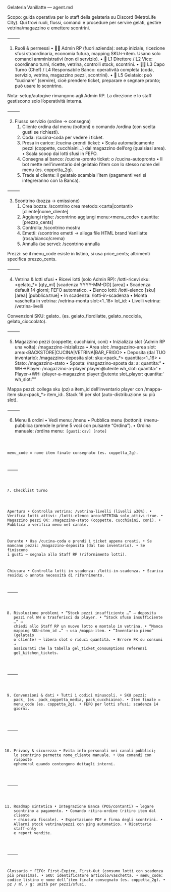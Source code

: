 Gelateria Vanillatte — agent.md

Scopo: guida operativa per lo staff della gelateria su Discord (MetroLife City). Qui trovi ruoli, flussi, comandi e procedure per servire gelati, gestire vetrina/magazzino e emettere scontrini.

⸻

1) Ruoli & permessi
	•	👮‍♂️ Admin RP (fuori azienda): setup iniziale, ricezione sfusi straordinaria, economia futura, mapping SKU↔item. Usano solo comandi amministrativi (non di servizio).
	•	🧭 L1 Direttore / L2 Vice: coordinano turni, ricette, vetrina, controlli stock, scontrini.
	•	👨‍🍳 L3 Capo Turno (Chef) / L4 Responsabile Banco: operatività completa (coda, servizio, vetrina, magazzino pezzi, scontrini).
	•	🍦 L5 Gelataio: può “cucinare” (servire), cioè prendere ticket, preparare e segnare pronto; può usare lo scontrino.

Nota: setup/autogive rimangono agli Admin RP. La direzione e lo staff gestiscono solo l’operatività interna.

⸻

2) Flusso servizio (ordine → consegna)
	1.	Cliente ordina dal menu (bottoni) o comando /ordina (con scelta gusti se richiesti).
	2.	Coda: /cucina-coda per vedere i ticket.
	3.	Presa in carico: /cucina-prendi ticket:<id>
	•	Scala automaticamente pezzi (coppette, cucchiaini…) dal magazzino dell’org (qualsiasi area).
	•	Scala scoop dai lotti sfusi in FEFO.
	4.	Consegna al banco: /cucina-pronto ticket:<id> o /cucina-autopronto
	•	Il bot mette nell’inventario del gelataio l’item con lo stesso nome del menu (es. coppetta_2g).
	5.	Trade al cliente: il gelataio scambia l’item (pagamenti veri si integreranno con la Banca).

⸻

3) Scontrino (bozza → emissione)
	1.	Crea bozza: /scontrino crea metodo:<carta|contanti> [cliente|nome_cliente]
	2.	Aggiungi righe: /scontrino aggiungi menu:<menu_code> quantita:<n> [prezzo_cents]
	3.	Controlla: /scontrino mostra
	4.	Emetti: /scontrino emetti → allega file HTML brand Vanillatte (rosa/bianco/crema)
	5.	Annulla (se serve): /scontrino annulla

Prezzi: se il menu_code esiste in listino, si usa price_cents; altrimenti specifica prezzo_cents.

⸻

4) Vetrina & lotti sfusi
	•	Ricevi lotti (solo Admin RP): /lotti-ricevi sku:<gelato_*> [qty_ml] [scadenza YYYY-MM-DD] [area]
	•	Scadenza default 14 giorni; FEFO automatico.
	•	Elenco lotti: /lotti-elenco [sku] [area] [pubblica:true]
	•	In scadenza: /lotti-in-scadenza
	•	Monta vaschetta in vetrina: /vetrina-monta slot:<1..18> lot_id:<id>
	•	Livelli vetrina: /vetrina-livelli

Convenzioni SKU: gelato_<gusto> (es. gelato_fiordilatte, gelato_nocciola, gelato_cioccolato).

⸻

5) Magazzino pezzi (coppette, cucchiaini, coni)
	•	Inizializza slot (Admin RP una volta): /magazzino-inizializza
	•	Area slot: /magazzino-area slot:<n> area:<BACKSTORE|CUCINA|VETRINA|BAR_FRIGO>
	•	Deposita (dal TUO inventario): /magazzino-deposita slot:<n> sku:<pack_*> quantita:<1..16>
	•	Stato: /magazzino-stato  • Sposta: /magazzino-sposta da:<n> a:<n> quantita:<q>
	•	WH→Player: /magazzino-a-player player:@utente wh_slot:<n> quantita:<q>
	•	Player→WH: /player-a-magazzino player:@utente slot_player:<n> quantita:<q> wh_slot:<n>

Mappa pezzi: collega sku (pz) a item_id dell’inventario player con /mappa-item sku:<pack_*> item_id:<id>. Stack 16 per slot (auto-distribuzione su più slot).

⸻

6) Menu & ordini
	•	Vedi menu: /menu
	•	Pubblica menu (bottoni): /menu-pubblica (prende le prime 5 voci con pulsante “Ordina”).
	•	Ordina manuale: /ordina menu:<code> [gusti:csv] [note]

menu_code = nome item finale consegnato (es. coppetta_2g).

⸻

7) Checklist turno

Apertura
	•	Controlla vetrina: /vetrina-livelli (livelli ≥30%).
	•	Verifica lotti attivi: /lotti-elenco area:VETRINA solo_attivi:true.
	•	Magazzino pezzi OK: /magazzino-stato (coppette, cucchiaini, coni).
	•	Pubblica o verifica menu nel canale.

Durante
	•	Usa /cucina-coda e prendi i ticket appena creati.
	•	Se mancano pezzi: /magazzino-deposita (dal tuo inventario).
	•	Se finiscono i gusti → segnala allo Staff RP (rifornimento lotti).

Chiusura
	•	Controlla lotti in scadenza: /lotti-in-scadenza.
	•	Scarica residui o annota necessità di rifornimento.

⸻

8) Risoluzione problemi
	•	“Stock pezzi insufficiente …” → deposita pezzi nel WH o trasferisci da player.
	•	“Stock sfuso insufficiente …” → chiedi allo Staff RP un nuovo lotto e montalo in vetrina.
	•	“Manca mapping SKU→item_id …” → usa /mappa-item.
	•	“Inventario pieno” (gelataio o cliente) → libera slot o riduci quantità.
	•	Errore FK su consumi → assicurati che la tabella gel_ticket_consumptions referenzi gel_kitchen_tickets.

⸻

9) Convenzioni & dati
	•	Tutti i codici minuscoli.
	•	SKU pezzi: pack_<nome> (es. pack_coppetta_media, pack_cucchiaino).
	•	Item finale = menu_code (es. coppetta_2g).
	•	FEFO per lotti sfusi; scadenza 14 giorni.

⸻

10) Privacy & sicurezza
	•	Evita info personali nei canali pubblici; lo scontrino permette nome_cliente manuale.
	•	Usa comandi con risposte ephemeral quando contengono dettagli interni.

⸻

11) Roadmap sintetica
	•	Integrazione Banca (POS/contanti) → legare scontrino a pagamento.
	•	Comando ritira-ordine (ritiro item dal cliente + chiusura fiscale).
	•	Esportazione PDF e firma degli scontrini.
	•	Allarmi stock vetrina/pezzi con ping automatico.
	•	Ricettario staff-only e report vendite.

⸻

Glossario
	•	FEFO: First-Expire, First-Out (consumo lotti con scadenza più prossima).
	•	SKU: identificatore articolo/vaschetta.
	•	menu_code: codice listino e nome dell’item finale consegnato (es. coppetta_2g).
	•	pz / ml / g: unità per pezzi/sfusi.
